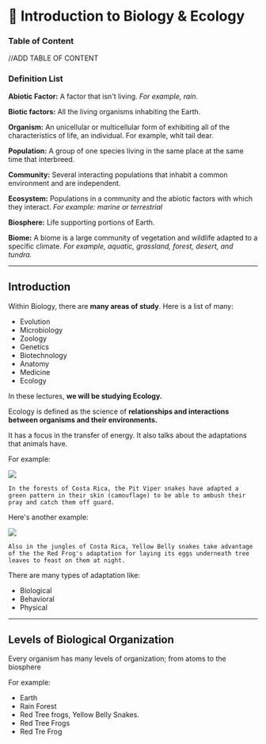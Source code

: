 # 🦑 Introduction to Biology & Ecology

### Table of Content
//ADD TABLE OF CONTENT

### Definition List

__Abiotic Factor:__ A factor that isn't living. _For example, rain._

__Biotic factors:__ All the living organisms inhabiting the Earth.

__Organism:__ An unicellular or multicellular form of exhibiting all of the characteristics of life, an individual. For example, whit tail dear.

__Population:__ A group of one species living in the same place at the same time that interbreed.

__Community:__ Several interacting populations that inhabit a common environment and are independent.

__Ecosystem:__ Populations in a community and the abiotic factors with which they interact. _For example: marine or terrestrial_

__Biosphere:__ Life supporting portions of Earth.

__Biome:__ A biome is a large community of vegetation and wildlife adapted to a specific climate. _For example, aquatic, grassland, forest, desert, and tundra._
___

## Introduction

Within Biology, there are __many areas of study__. Here is a list of many:

-   Evolution
-   Microbiology
-   Zoology
-   Genetics
-   Biotechnology
-   Anatomy
-   Medicine
-   Ecology

In these lectures, __we will be studying Ecology.__

Ecology is defined as the science of __relationships and interactions between organisms and their environments.__

It has a focus in the transfer of energy. It also talks about the adaptations that animals have.

For example:

<img src="https://lh3.googleusercontent.com/proxy/zM4xXsAb7btanCxBwMpVQY0EJA1wckdw-gb0c_3M3BehbUStRkjoPxD8yxlPe6rFZk-RMt3piizH01E2hCxcsHGnT3E1YNRqtgHWs8Ug7Rv8ZWnRO2-xTwfoew"></img>

    In the forests of Costa Rica, the Pit Viper snakes have adapted a green pattern in their skin (camouflage) to be able to ambush their pray and catch them off guard.

Here's another example:

<img src="https://biomeecology.com/wp/wp-content/uploads/2019/01/redeyeeggs.jpg"></img>

    Also in the jungles of Costa Rica, Yellow Belly snakes take advantage of the the Red Frog's adaptation for laying its eggs underneath tree leaves to feast on them at night.

There are many types of adaptation like:

-   Biological
-   Behavioral
-   Physical

___

## Levels of Biological Organization

Every organism has many levels of organization; from atoms to the biosphere

For example:

-   Earth
-   Rain Forest
-   Red Tree frogs, Yellow Belly Snakes.
-   Red Tree Frogs
-   Red Tre Frog



